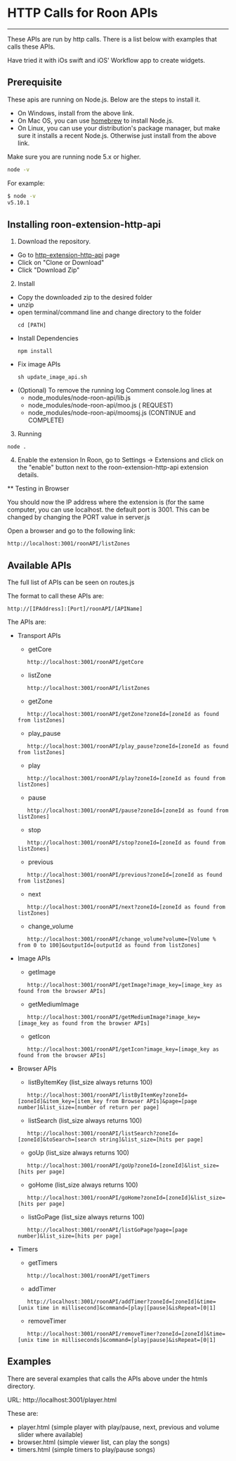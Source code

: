 # HTTP Calls for Roon APIs
---------------------------

These APIs are run by http calls.
There is a list below with examples that calls these APIs.

Have tried it with iOs swift and iOS' Workflow app to create widgets.

## Prerequisite

These apis are running on Node.js. Below are the steps to install it.

* On Windows, install from the above link.
* On Mac OS, you can use [homebrew](http://brew.sh) to install Node.js.
* On Linux, you can use your distribution's package manager, but make sure it installs a recent Node.js. Otherwise just install from the above link.

Make sure you are running node 5.x or higher.
```sh
node -v
```

For example:

```sh
$ node -v
v5.10.1
```

## Installing roon-extension-http-api

1. Download the repository.
* Go to [http-extension-http-api](https://github.com/st0g1e/roon-extension-http-api) page
* Click on "Clone or Download"
* Click "Download Zip"

2. Install
* Copy the downloaded zip to the desired folder
* unzip
* open terminal/command line and change directory to the folder
  ```
  cd [PATH]
  ```
* Install Dependencies
  ```
  npm install
  ```
* Fix image APIs
  ```
  sh update_image_api.sh
  ```
* (Optional) To remove the running log
  Comment console.log lines at
  - node_modules/node-roon-api/lib.js
  - node_modules/node-roon-api/moo.js ( REQUEST)
  - node_modules/node-roon-api/moomsj.js (CONTINUE and COMPLETE)

3. Running
  ```
  node .
  ```
  
4. Enable the extension
   In Roon, go to Settings -> Extensions and click on the "enable" button next to the roon-extension-http-api extension details.
   
** Testing in Browser

You should now the IP address where the extension is (for the same computer, you can use localhost. the default port is 3001.
This can be changed by changing the PORT value in server.js

Open a browser and go to the following link:
```
http://localhost:3001/roonAPI/listZones
```

## Available APIs
The full list of APIs can be seen on routes.js

The format to call these APIs are:
```
http://[IPAddress]:[Port]/roonAPI/[APIName]
```

The APIs are:
* Transport APIs
  - getCore
  ```
     http://localhost:3001/roonAPI/getCore
  ```
  - listZone
  ```
     http://localhost:3001/roonAPI/listZones
  ```
  - getZone
  ```
     http://localhost:3001/roonAPI/getZone?zoneId=[zoneId as found from listZones]
  ```
  - play_pause
  ```
     http://localhost:3001/roonAPI/play_pause?zoneId=[zoneId as found from listZones]
  ```
  - play
  ```
     http://localhost:3001/roonAPI/play?zoneId=[zoneId as found from listZones]
  ```
  - pause
  ```
     http://localhost:3001/roonAPI/pause?zoneId=[zoneId as found from listZones]
  ```
  - stop
  ```
     http://localhost:3001/roonAPI/stop?zoneId=[zoneId as found from listZones]
  ```
  - previous
  ```
     http://localhost:3001/roonAPI/previous?zoneId=[zoneId as found from listZones]
  ```
  - next
  ```
     http://localhost:3001/roonAPI/next?zoneId=[zoneId as found from listZones]
  ```
  - change_volume
  ```
     http://localhost:3001/roonAPI/change_volume?volume=[Volume % from 0 to 100]&outputId=[outputId as found from listZones]
  ```
  
* Image APIs
  - getImage
  ```
     http://localhost:3001/roonAPI/getImage?image_key=[image_key as found from the browser APIs]
  ```
  - getMediumImage
  ```
     http://localhost:3001/roonAPI/getMediumImage?image_key=[image_key as found from the browser APIs]
  ```
  - getIcon
  ```
     http://localhost:3001/roonAPI/getIcon?image_key=[image_key as found from the browser APIs]
  ```
  
* Browser APIs  
  - listByItemKey (list_size always returns 100)
  ```
     http://localhost:3001/roonAPI/listByItemKey?zoneId=[zoneId]&item_key=[item_key from Browser APIs]&page=[page number]&list_size=[number of return per page]
  ```
  - listSearch (list_size always returns 100)
  ```
     http://localhost:3001/roonAPI/listSearch?zoneId=[zoneId]&toSearch=[search string]&list_size=[hits per page]
  ```
  - goUp (list_size always returns 100)
  ```
     http://localhost:3001/roonAPI/goUp?zoneId=[zoneId]&list_size=[hits per page]
  ```
  - goHome (list_size always returns 100)
  ```
     http://localhost:3001/roonAPI/goHome?zoneId=[zoneId]&list_size=[hits per page]
  ```
  - listGoPage (list_size always returns 100)
  ```
     http://localhost:3001/roonAPI/listGoPage?page=[page number]&list_size=[hits per page]
  ```
 

* Timers
  - getTimers
  ```
     http://localhost:3001/roonAPI/getTimers
  ```
  - addTimer
  ```
     http://localhost:3001/roonAPI/addTimer?zoneId=[zoneId]&time=[unix time in millisecond]&command=[play|[pause]&isRepeat=[0|1]
  ```
  - removeTimer
  ```
     http://localhost:3001/roonAPI/removeTimer?zoneId=[zoneId]&time=[unix time in milliseconds]&command=[play|pause]&isRepeat=[0|1]
  ```

## Examples
There are several examples that calls the APIs above under the htmls directory.

URL: http://localhost:3001/player.html

These are: 
- player.html (simple player with play/pause, next, previous and volume slider where available)
- browser.html (simple viewer list, can play the songs)
- timers.html (simple timers to play/pause songs)


